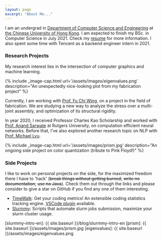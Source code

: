 ```yaml
---
layout: page
excerpt: "About Me..."
---
```


I am an undergrad in [Department of Computer Science and Engineering][cse-web] at [the Chinese University of Hong Kong][cuhk-web]. I am expected to finish my BSc. in Computer Science in July 2021. Check my [resume][my-resume] for more information. 
I also spent some time with Tencent as a backend engineer intern in 2021.

### Research Projects

My research interest lies in the intersection of computer graphics and machine learning.

{% include _image-cap.html url='/assets/images/eigenvalues.png' description="An unexpectedly nice-looking plot from my fabrication project" %}

Currently, I am working with [Prof. Fu Chi Wing][philip-web], on a project in the field of fabrication. We are studying a new way to analyze the stress over a multi-joint assembly, and optimization of its structural rigidity.

In year 2020, I received Professor Charles Kao Scholarship and worked with [Prof. Anand Sarwate][anand-web] at Rutgers University, on computation efficient neural networks. Before that, I've also explored another research topic on NLP with [Prof. Michael Lyu][michael-web].

{% include _image-cap.html url='/assets/images/prism.jpg' description="An ongoing side project on color quantization (tribute to Pink Floyd!)" %}

### Side Projects

I like to work on personal projects on the side, for the maximized freedom there I have to 'hack' 
(~~break things without getting burned~~; 
~~write no documentation~~; ~~use no Java~~). 
Check them out through the links and please consider to give a star on GitHub if you find any one of them interesting.

- [TimeWalk][timewalk-core]: Get your coding metrics! An extensible coding statistics tracking engine. [VSCode plugin][timewalk-vscode] available.
- [Slurmmy][slurmmy-github]: Scripts that automate slurm jobs submission, maximize your slurm cluster usage.

<!-- ### More...?

In case you're so boring as to read through this page, you might wanna take a look [here][blog], where you can find a haphazard selection of mediocre photos I took over the years... -->


[sid-web]: http://staff.ie.cuhk.edu.hk/~sjaggi/
[michael-web]: http://www.cse.cuhk.edu.hk/~lyu
[cse-web]: http://www.cse.cuhk.edu.hk
[cuhk-web]: http://www.cuhk.edu.hk
[xuhao-web]: http://www.cse.cuhk.edu.hk/~haoxu
[anand-web]: https://www.ece.rutgers.edu/~asarwate/
[philip-web]: http://www.cse.cuhk.edu.hk/~cwfu
[qyx-web]: https://cohenqu.github.io
[my-resume]: ./assets/files/cv.pdf
[timewalk-core]: https://github.com/desmondlzy/timewalk-core
[timewalk-vscode]: https://github.com/desmondlzy/timewalk-vscode
[slurmmy-github]: https://github.com/desmondlzy/slurmmy
[blog]: https://blog.desmondlzy.me
[slurmmy-intro-en]: {{ site.baseurl }}/blog/slurmmy-intro-en
[prism]: {{ site.baseurl }}/assets/images/prism.jpg
[eigenvalues]: {{ site.baseurl }}/assets/images/eigenvalues.png